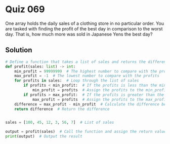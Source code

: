 # Quiz 069

One array holds the daily sales of a clothing store in no particular order. You are tasked with finding the profit of the best day in comparison to the worst day. That is, how much more was sold in Japanese Yens the best day?

## Solution
```python
# Define a function that takes a list of sales and returns the difference between the highest and lowest profits.
def profit(sales: list) -> int:
    min_profit = 99999999  # The highest number to compare with the profits
    max_profit = -1  # The lowest number to compare with the profits
    for profits in sales:  # Loop through the list of sales
        if profits < min_profit:  # If the profits is less than the min_profit
            min_profit = profits  # Assign the profits to the min_profit
        if profits > max_profit:  # If the profits is greater than the max_profit
            max_profit = profits  # Assign the profits to the max_profit
    difference = max_profit - min_profit  # Calculate the difference between the highest and lowest profits
    return difference  # Return the difference


sales = [100, 45, 12, 3, 56, 7]  # List of sales

output = profit(sales)  # Call the function and assign the return value to the output variable
print(output)  # Output the result
```


